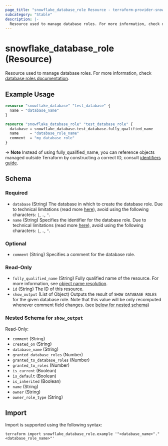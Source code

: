```yaml
---
page_title: "snowflake_database_role Resource - terraform-provider-snowflake"
subcategory: "Stable"
description: |-
  Resource used to manage database roles. For more information, check database roles documentation https://docs.snowflake.com/en/sql-reference/sql/create-database-role.
---
```


# snowflake_database_role (Resource)

Resource used to manage database roles. For more information, check [database roles documentation](https://docs.snowflake.com/en/sql-reference/sql/create-database-role).

## Example Usage

```terraform
resource "snowflake_database" "test_database" {
  name = "database_name"
}

resource "snowflake_database_role" "test_database_role" {
  database = snowflake_database.test_database.fully_qualified_name
  name     = "database_role_name"
  comment  = "my database role"
}
```
-> **Note** Instead of using fully_qualified_name, you can reference objects managed outside Terraform by constructing a correct ID, consult [identifiers guide](https://registry.terraform.io/providers/Snowflake-Labs/snowflake/latest/docs/guides/identifiers#new-computed-fully-qualified-name-field-in-resources).
<!-- TODO(SNOW-1634854): include an example showing both methods-->

<!-- schema generated by tfplugindocs -->
## Schema

### Required

- `database` (String) The database in which to create the database role. Due to technical limitations (read more [here](https://github.com/Snowflake-Labs/terraform-provider-snowflake/blob/main/docs/technical-documentation/identifiers_rework_design_decisions.md#known-limitations-and-identifier-recommendations)), avoid using the following characters: `|`, `.`, `"`.
- `name` (String) Specifies the identifier for the database role. Due to technical limitations (read more [here](https://github.com/Snowflake-Labs/terraform-provider-snowflake/blob/main/docs/technical-documentation/identifiers_rework_design_decisions.md#known-limitations-and-identifier-recommendations)), avoid using the following characters: `|`, `.`, `"`.

### Optional

- `comment` (String) Specifies a comment for the database role.

### Read-Only

- `fully_qualified_name` (String) Fully qualified name of the resource. For more information, see [object name resolution](https://docs.snowflake.com/en/sql-reference/name-resolution).
- `id` (String) The ID of this resource.
- `show_output` (List of Object) Outputs the result of `SHOW DATABASE ROLES` for the given database role. Note that this value will be only recomputed whenever comment field changes. (see [below for nested schema](#nestedatt--show_output))

<a id="nestedatt--show_output"></a>
### Nested Schema for `show_output`

Read-Only:

- `comment` (String)
- `created_on` (String)
- `database_name` (String)
- `granted_database_roles` (Number)
- `granted_to_database_roles` (Number)
- `granted_to_roles` (Number)
- `is_current` (Boolean)
- `is_default` (Boolean)
- `is_inherited` (Boolean)
- `name` (String)
- `owner` (String)
- `owner_role_type` (String)

## Import

Import is supported using the following syntax:

```shell
terraform import snowflake_database_role.example '"<database_name>"."<database_role_name>"'
```
